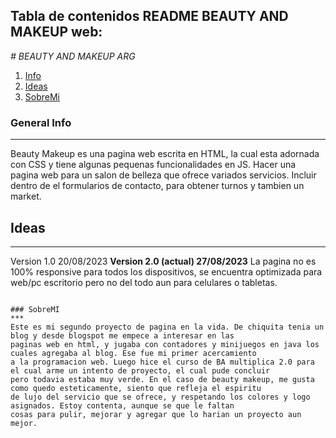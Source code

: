 ## Tabla de contenidos README BEAUTY AND MAKEUP web:

<em> # BEAUTY AND MAKEUP ARG </em>

1. [Info](#info)
2. [Ideas](#Ideas)
3. [SobreMi](#SobreMi)

### General Info
*** 
Beauty Makeup es una pagina web escrita en HTML, la cual esta adornada con CSS y tiene algunas pequenas funcionalidades en JS. 
Hacer una pagina web para un salon de belleza que ofrece variados servicios. Incluir dentro de el formularios de contacto,
 para obtener turnos y tambien un market.

## Ideas
***
Version 1.0 20/08/2023
**Version 2.0 (actual) 27/08/2023**
La pagina no es 100% responsive para todos los dispositivos, se encuentra optimizada para web/pc escritorio pero no del 
todo aun para celulares o tabletas. 
```

### SobreMI
***
Este es mi segundo proyecto de pagina en la vida. De chiquita tenia un blog y desde blogspot me empece a interesar en las
paginas web en html, y jugaba con contadores y minijuegos en java los cuales agregaba al blog. Ese fue mi primer acercamiento
a la programacion web. Luego hice el curso de BA multiplica 2.0 para el cual arme un intento de proyecto, el cual pude concluir
pero todavia estaba muy verde. En el caso de beauty makeup, me gusta como quedo esteticamente, siento que refleja el espiritu
de lujo del servicio que se ofrece, y respetando los colores y logo asignados. Estoy contenta, aunque se que le faltan
cosas para pulir, mejorar y agregar que lo harian un proyecto aun mejor. 
```

